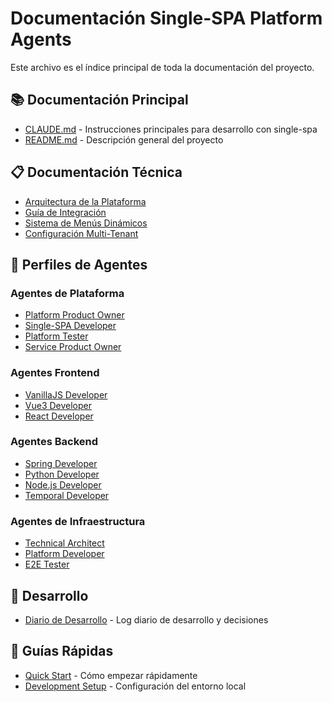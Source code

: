 # Documentación Single-SPA Platform Agents

Este archivo es el índice principal de toda la documentación del proyecto.

## 📚 Documentación Principal

- [CLAUDE.md](./CLAUDE.md) - Instrucciones principales para desarrollo con single-spa
- [README.md](./README.md) - Descripción general del proyecto

## 📋 Documentación Técnica

- [Arquitectura de la Plataforma](./docs/architecture/platform-architecture.md)
- [Guía de Integración](./docs/platform/integration-guide.md)
- [Sistema de Menús Dinámicos](./docs/platform/menu-system.md)
- [Configuración Multi-Tenant](./docs/platform/multi-tenant.md)

## 👥 Perfiles de Agentes

### Agentes de Plataforma
- [Platform Product Owner](./agents/platform/platform-product-owner.md)
- [Single-SPA Developer](./agents/platform/single-spa-developer.md)
- [Platform Tester](./agents/platform/platform-tester.md)
- [Service Product Owner](./agents/platform/service-product-owner.md)

### Agentes Frontend
- [VanillaJS Developer](./agents/frontend/vanilla-js-developer.md)
- [Vue3 Developer](./agents/frontend/vue3-developer.md)
- [React Developer](./agents/frontend/react-developer.md)

### Agentes Backend
- [Spring Developer](./agents/backend/spring-developer.md)
- [Python Developer](./agents/backend/python-developer.md)
- [Node.js Developer](./agents/backend/nodejs-developer.md)
- [Temporal Developer](./agents/backend/temporal-developer.md)

### Agentes de Infraestructura
- [Technical Architect](./agents/infrastructure/tech-architect.md)
- [Platform Developer](./agents/infrastructure/platform-developer.md)
- [E2E Tester](./agents/infrastructure/e2e-tester.md)

## 📓 Desarrollo

- [Diario de Desarrollo](./docs/DIARY.md) - Log diario de desarrollo y decisiones

## 🚀 Guías Rápidas

- [Quick Start](./docs/quick-start.md) - Cómo empezar rápidamente
- [Development Setup](./docs/development-setup.md) - Configuración del entorno local